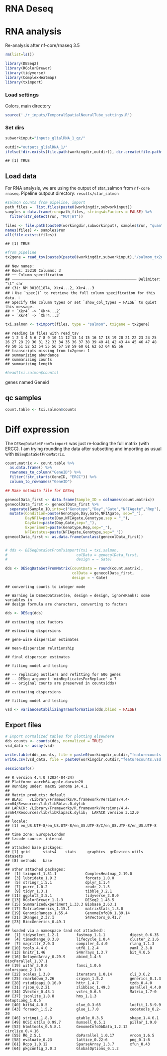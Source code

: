 RNA Deseq
================

# RNA analysis

Re-analysis after nf-core/rnaseq 3.5

``` r
rm(list=ls())

library(DESeq2)
library(RColorBrewer)
library(tidyverse)
library(ComplexHeatmap)
library(tximport)
```

### Load settings

Colors, main directory

``` r
source('./r_inputs/TemporalSpatialNeuralTube_settings.R')
```

### Set dirs

``` r
subworkinput="inputs_glialRNA_1_qc/"

outdir="outputs_glialRNA_1/"
ifelse(!dir.exists(file.path(workingdir,outdir)), dir.create(file.path(workingdir,outdir)), "Directory exists")
```

    ## [1] TRUE

## Load data

For RNA analysis, we are using the output of star_salmon from
`nf-core rnaseq`. Pipeline outpout directory: `results/star_salmon`

``` r
#salmon counts from pipeline, import
path_files =  list.files(paste0(workingdir,subworkinput)) 
samples = data.frame(run=path_files, stringsAsFactors = FALSE) %>%
  filter(str_detect(run, "MUT|WT"))

files <- file.path(paste0(workingdir,subworkinput), samples$run, "quant.sf")
names(files) <- samples$run
all(file.exists(files))
```

    ## [1] TRUE

``` r
#from pipeline
tx2gene = read_tsv(paste0(paste0(workingdir,subworkinput),"/salmon_tx2gene.tsv"))
```

    ## New names:
    ## Rows: 35210 Columns: 3
    ## ── Column specification
    ## ──────────────────────────────────────────────────────── Delimiter: "\t" chr
    ## (3): NM_001011874, Xkr4...2, Xkr4...3
    ## ℹ Use `spec()` to retrieve the full column specification for this data. ℹ
    ## Specify the column types or set `show_col_types = FALSE` to quiet this message.
    ## • `Xkr4` -> `Xkr4...2`
    ## • `Xkr4` -> `Xkr4...3`

``` r
txi.salmon <- tximport(files, type = "salmon", tx2gene = tx2gene)
```

    ## reading in files with read_tsv
    ## 1 2 3 4 5 6 7 8 9 10 11 12 13 14 15 16 17 18 19 20 21 22 23 24 25 26 27 28 29 30 31 32 33 34 35 36 37 38 39 40 41 42 43 44 45 46 47 48 49 50 51 52 53 54 55 56 57 58 59 60 61 62 63 64 65 66 
    ## transcripts missing from tx2gene: 1
    ## summarizing abundance
    ## summarizing counts
    ## summarizing length

``` r
#head(txi.salmon$counts)
```

genes named Geneid

## qc samples

``` r
count.table <- txi.salmon$counts
```

# Diff expression

The `DESeqDataSetFromTximport` was just re-loading the full matrix (with
ERCC). I am trying rounding the data after subsetting and importing as
usual with `DESeqDataSetFromMatrix`.

``` r
count.matrix <- count.table %>%
  as.data.frame() %>%
  rownames_to_column("GeneID") %>%
  filter(!str_starts(GeneID, "ERCC")) %>%
  column_to_rownames("GeneID")

## Make metadata file for DESeq

genecolData_first <- data.frame(Sample_ID = colnames(count.matrix))
genecolData_first <- genecolData_first %>% 
  separate(Sample_ID,into=c("Genotype","Day","Gate","NFIAgate","Rep"), sep="_", remove=FALSE) %>%
  mutate(Condition=paste(Genotype,Day,Gate,NFIAgate, sep="_"),
         DayNFIA=paste(Day,NFIAgate,Genotype,sep = "_"),
         DayGate=paste(Day,Gate,sep="_"),
         Experiment=paste(Genotype,Rep,sep="_"),
         NFIAstatus=paste(NFIAgate,Genotype,sep="_"))
genecolData_first <- as.data.frame(unclass(genecolData_first))


# dds <- DESeqDataSetFromTximport(txi = txi.salmon,
#                               colData = genecolData_first,
#                               design = ~ Gate)

dds <- DESeqDataSetFromMatrix(countData = round(count.matrix),
                              colData = genecolData_first,
                              design = ~ Gate)
```

    ## converting counts to integer mode

    ## Warning in DESeqDataSet(se, design = design, ignoreRank): some variables in
    ## design formula are characters, converting to factors

``` r
dds <- DESeq(dds)
```

    ## estimating size factors

    ## estimating dispersions

    ## gene-wise dispersion estimates

    ## mean-dispersion relationship

    ## final dispersion estimates

    ## fitting model and testing

    ## -- replacing outliers and refitting for 606 genes
    ## -- DESeq argument 'minReplicatesForReplace' = 7 
    ## -- original counts are preserved in counts(dds)

    ## estimating dispersions

    ## fitting model and testing

``` r
vsd <- varianceStabilizingTransformation(dds,blind = FALSE)
```

## Export files

``` r
# Export normalized tables for plotting elsewhere
dds_counts <- counts(dds, normalized = TRUE)
vsd_data <- assay(vsd)

write.table(dds_counts, file = paste0(workingdir,outdir,"featurecounts.normCounts.txt"), quote = FALSE, row.names = TRUE)
write.csv(vsd_data, file = paste0(workingdir,outdir,"featurecounts.vsd.csv"), quote = FALSE)
```

``` r
sessionInfo()
```

    ## R version 4.4.0 (2024-04-24)
    ## Platform: aarch64-apple-darwin20
    ## Running under: macOS Sonoma 14.4.1
    ## 
    ## Matrix products: default
    ## BLAS:   /Library/Frameworks/R.framework/Versions/4.4-arm64/Resources/lib/libRblas.0.dylib 
    ## LAPACK: /Library/Frameworks/R.framework/Versions/4.4-arm64/Resources/lib/libRlapack.dylib;  LAPACK version 3.12.0
    ## 
    ## locale:
    ## [1] en_US.UTF-8/en_US.UTF-8/en_US.UTF-8/C/en_US.UTF-8/en_US.UTF-8
    ## 
    ## time zone: Europe/London
    ## tzcode source: internal
    ## 
    ## attached base packages:
    ## [1] grid      stats4    stats     graphics  grDevices utils     datasets 
    ## [8] methods   base     
    ## 
    ## other attached packages:
    ##  [1] tximport_1.31.1             ComplexHeatmap_2.19.0      
    ##  [3] lubridate_1.9.3             forcats_1.0.0              
    ##  [5] stringr_1.5.1               dplyr_1.1.4                
    ##  [7] purrr_1.0.2                 readr_2.1.5                
    ##  [9] tidyr_1.3.1                 tibble_3.2.1               
    ## [11] ggplot2_3.5.1               tidyverse_2.0.0            
    ## [13] RColorBrewer_1.1-3          DESeq2_1.43.5              
    ## [15] SummarizedExperiment_1.33.3 Biobase_2.63.1             
    ## [17] MatrixGenerics_1.15.1       matrixStats_1.3.0          
    ## [19] GenomicRanges_1.55.4        GenomeInfoDb_1.39.14       
    ## [21] IRanges_2.37.1              S4Vectors_0.41.7           
    ## [23] BiocGenerics_0.49.1        
    ## 
    ## loaded via a namespace (and not attached):
    ##  [1] tidyselect_1.2.1        fastmap_1.1.1           digest_0.6.35          
    ##  [4] timechange_0.3.0        lifecycle_1.0.4         cluster_2.1.6          
    ##  [7] magrittr_2.0.3          compiler_4.4.0          rlang_1.1.3            
    ## [10] tools_4.4.0             utf8_1.2.4              yaml_2.3.8             
    ## [13] knitr_1.46              S4Arrays_1.3.7          bit_4.0.5              
    ## [16] DelayedArray_0.29.9     abind_1.4-5             BiocParallel_1.37.1    
    ## [19] withr_3.0.0             fansi_1.0.6             colorspace_2.1-0       
    ## [22] scales_1.3.0            iterators_1.0.14        cli_3.6.2              
    ## [25] rmarkdown_2.26          crayon_1.5.2            generics_0.1.3         
    ## [28] rstudioapi_0.16.0       httr_1.4.7              tzdb_0.4.0             
    ## [31] rjson_0.2.21            zlibbioc_1.49.3         parallel_4.4.0         
    ## [34] XVector_0.43.1          vctrs_0.6.5             Matrix_1.7-0           
    ## [37] jsonlite_1.8.8          hms_1.1.3               GetoptLong_1.0.5       
    ## [40] bit64_4.0.5             clue_0.3-65             locfit_1.5-9.9         
    ## [43] foreach_1.5.2           glue_1.7.0              codetools_0.2-20       
    ## [46] stringi_1.8.3           gtable_0.3.5            shape_1.4.6.1          
    ## [49] UCSC.utils_0.99.7       munsell_0.5.1           pillar_1.9.0           
    ## [52] htmltools_0.5.8.1       GenomeInfoDbData_1.2.12 circlize_0.4.16        
    ## [55] R6_2.5.1                doParallel_1.0.17       vroom_1.6.5            
    ## [58] evaluate_0.23           lattice_0.22-6          png_0.1-8              
    ## [61] Rcpp_1.0.12             SparseArray_1.3.7       xfun_0.43              
    ## [64] pkgconfig_2.0.3         GlobalOptions_0.1.2
